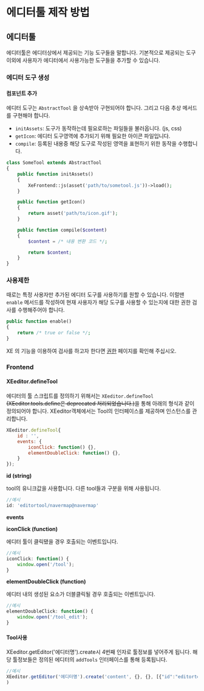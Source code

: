 # 에디터툴 제작 방법

## 에디터툴

에디터툴은 에디터상에서 제공되는 기능 도구들을 말합니다. 기본적으로 제공되는 도구 이외에 사용자가 에디터에서 사용가능한 도구들을 추가할 수 있습니다.

### 에디터 도구 생성

#### 컴포넌트 추가

에디터 도구는 `AbstractTool` 을 상속받아 구현되어야 합니다. 그리고 다음 추상 메서드를 구현해야 합니다.

* `initAssets`: 도구가 동작하는데 필요로하는 파일들을 불러옵니다. \(js, css\)
* `getIcon`: 에디터 도구영역에 추가되기 위해 필요한 아이콘 파일입니다.
* `compile`: 등록된 내용중 해당 도구로 작성된 영역을 표현하기 위한 동작을 수행합니다.

```php
class SomeTool extends AbstractTool
{
    public function initAssets()
    {
        XeFrontend::js(asset('path/to/sometool.js'))->load();
    }

    public function getIcon()
    {
        return asset('path/to/icon.gif');
    }

    public function compile($content)
    {
        $content = /* 내용 변환 코드 */;

        return $content;
    }
}
```

### 사용제한

때로는 특정 사용자만 추가된 에디터 도구를 사용하기를 원할 수 있습니다. 이럴땐 `enable` 메서드를 작성하여 현재 사용자가 해당 도구를 사용할 수 있는지에 대한 권한 검사를 수행해주어야 합니다.

```php
public function enable()
{
    return /* true or false */;
}
```

XE 의 기능을 이용하여 검사를 하고자 한다면 [권한](https://www.xpressengine.io/manual/xe-service/service-permission) 페이지를 확인해 주십시오.

### Frontend

#### XEeditor.defineTool

에디터의 툴 스크립트를 정의하기 위해서는 `XEeditor.defineTool` ~~\(XEeditor.tools.define은 deprecated 처리되었습니다.\)~~을 통해 아래의 형식과 같이 정의되어야 합니다. XEeditor객체에서는 Tool의 인터페이스를 제공하며 인스턴스를 관리합니다.

```javascript
XEeditor.defineTool{
    id : '',
    events: {
        iconClick: function() {},
        elementDoubleClick: function() {},
    }
});
```

**id \(string\)**

tool의 유니크값을 사용합니다. 다른 tool들과 구분을 위해 사용됩니다.

```javascript
//예시
id: 'editortool/navermap@navermap'
```

**events**

**iconClick \(function\)**

에디터 툴이 클릭됐을 경우 호출되는 이벤트입니다.

```javascript
//예시
iconClick: function() {
    window.open('/tool');
}
```

**elementDoubleClick \(function\)**

에디터 내의 생성된 요소가 더블클릭될 경우 호출되는 이벤트입니다.

```javascript
//예시
elementDoubleClick: function() {
    window.open('/tool_edit');
}
```

#### Tool사용

XEeditor.getEditor\('에디터명'\).create시 4번째 인자로 툴정보를 넣어주게 됩니다. 해당 툴정보들은 정의된 에디터의 `addTools` 인터페이스를 통해 등록됩니다.

```javascript
//예시
XEeditor.getEditor('에디터명').create('content', {}, {}, [{"id":"editortool\/navermap@navermap","icon":"http:\/\/domain\/plugins\/template_tool\/assets\/icon.gif","options":[],"enable":true}]
)
```

